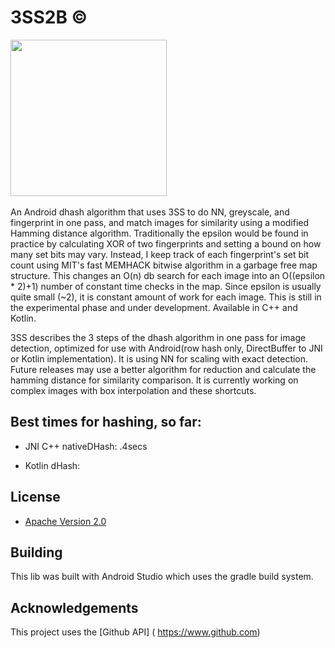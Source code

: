 # 3SS2B ©

<img src="https://i.imgur.com/IXfmfzl.png" height="250"/>&nbsp;&nbsp;&nbsp;&nbsp;&nbsp;&nbsp;&nbsp;&nbsp;&nbsp;

An Android dhash algorithm that uses 3SS to do NN, greyscale, and fingerprint in one pass, and match images for similarity using
a modified Hamming distance algorithm.
Traditionally the epsilon would be found in practice by calculating XOR of two fingerprints and setting a bound on how many set bits 
may vary.  Instead, I keep track of each fingerprint's set bit count using MIT's fast MEMHACK bitwise algorithm in a garbage free
map structure.  This changes an O(n) db search for each image into an O((epsilon * 2)+1) number of constant time checks in the map.
Since epsilon is usually quite small (~2), it is constant amount of work for each image.
This is still in the experimental phase and under development.
Available in C++ and Kotlin.


3SS describes the 3 steps of the dhash algorithm in one pass for image detection, optimized for use with Android(row hash only, DirectBuffer to JNI or Kotlin implementation). It is using NN for scaling with exact detection.  Future releases may use a better algorithm for reduction and calculate the hamming distance for similarity comparison. It is currently working on complex images with box  interpolation and these shortcuts.

## Best times for hashing, so far:

* JNI C++ nativeDHash: .4secs

* Kotlin dHash: 



## License

* [Apache Version 2.0](http://www.apache.org/licenses/LICENSE-2.0.html)

## Building

This lib was built with Android Studio which uses the gradle build system.  

## Acknowledgements

This project uses the [Github API] ( https://www.github.com)





